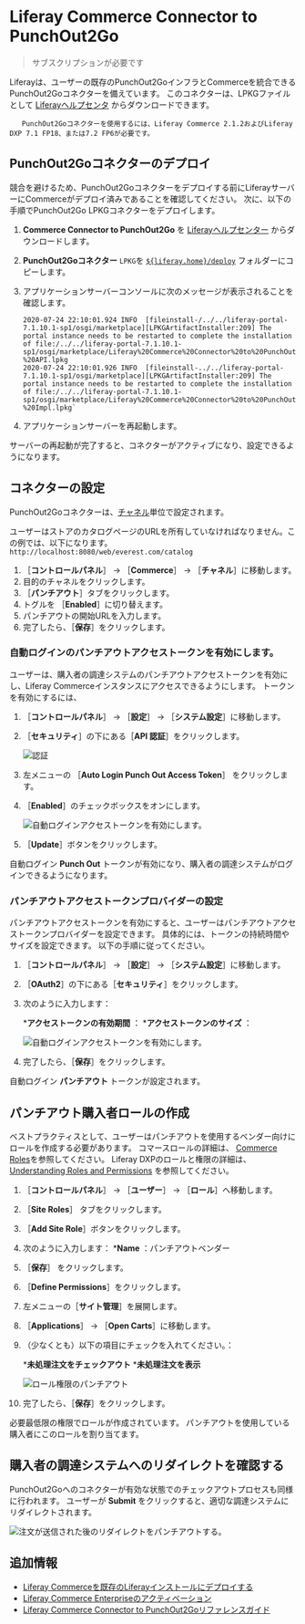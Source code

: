 # Liferay Commerce Connector to PunchOut2Go

> サブスクリプションが必要です

Liferayは、ユーザーの既存のPunchOut2GoインフラとCommerceを統合できるPunchOut2Goコネクターを備えています。 このコネクターは、LPKGファイルとして [Liferayヘルプセンタ](http://customer.liferay.com/downloads) からダウンロードできます。

<!--!\[Punch Out Flow Diagram\](./liferay-commerce-connector-to-punchout2go/images/01.png) -->

```important::
   PunchOut2Goコネクターを使用するには、Liferay Commerce 2.1.2およびLiferay DXP 7.1 FP18、または7.2 FP6が必要です。
```

<a name="deploy-the-punchout2go-connector" />

## PunchOut2Goコネクターのデプロイ

競合を避けるため、PunchOut2Goコネクターをデプロイする前にLiferayサーバーにCommerceがデプロイ済みであることを確認してください。 次に、以下の手順でPunchOut2Go LPKGコネクターをデプロイします。

1. **Commerce Connector to PunchOut2Go** を [Liferayヘルプセンター](http://customer.liferay.com/downloads) からダウンロードします。

1. **PunchOut2Goコネクター** `LPKG`を [`${liferay.home}/deploy`](https://learn.liferay.com/dxp/latest/ja/installation-and-upgrades/reference/liferay-home.html) フォルダーにコピーします。

1. アプリケーションサーバーコンソールに次のメッセージが表示されることを確認します。

    ```
    2020-07-24 22:10:01.924 INFO  [fileinstall-/../../liferay-portal-7.1.10.1-sp1/osgi/marketplace][LPKGArtifactInstaller:209] The portal instance needs to be restarted to complete the installation of file:/../../liferay-portal-7.1.10.1-sp1/osgi/marketplace/Liferay%20Commerce%20Connector%20to%20PunchOut2Go%20-%20API.lpkg
    2020-07-24 22:10:01.926 INFO  [fileinstall-../../liferay-portal-7.1.10.1-sp1/osgi/marketplace][LPKGArtifactInstaller:209] The portal instance needs to be restarted to complete the installation of file:/../../liferay-portal-7.1.10.1-sp1/osgi/marketplace/Liferay%20Commerce%20Connector%20to%20PunchOut2Go%20-%20Impl.lpkg`
    ```

1. アプリケーションサーバーを再起動します。

<!-- 1. Verify that the following message displays in the application server console:

    ```
     [Success message]
    ```
-->

サーバーの再起動が完了すると、コネクターがアクティブになり、設定できるようになります。

<a name="configure-the-connector" />

## コネクターの設定

PunchOut2Goコネクターは、[チャネル](../starting-a-store/channels/introduction-to-channels.md)単位で設定されます。

ユーザーはストアのカタログページのURLを所有していなければなりません。この例では、以下になります。 `http://localhost:8080/web/everest.com/catalog`

1. ［**コントロールパネル**］ → ［**Commerce**］ → ［**チャネル**］に移動します。
1. 目的のチャネルをクリックします。
1. ［**パンチアウト**］タブをクリックします。
1. トグルを ［**Enabled**］に切り替えます。
1. パンチアウトの開始URLを入力します。
1. 完了したら、［**保存**］をクリックします。

### 自動ログインのパンチアウトアクセストークンを有効にします。

ユーザーは、購入者の調達システムのパンチアウトアクセストークンを有効にし、Liferay Commerceインスタンスにアクセスできるようにします。 トークンを有効にするには、

1. ［**コントロールパネル**］ → ［**設定**］ → ［**システム設定**］に移動します。
1. ［**セキュリティ**］の下にある［**API 認証**］をクリックします。

    ![認証](./liferay-commerce-connector-to-punchout2go/images/02.png)

1. 左メニューの ［**Auto Login Punch Out Access Token**］ をクリックします。
1. ［**Enabled**］のチェックボックスをオンにします。

    ![自動ログインアクセストークンを有効にします。](./liferay-commerce-connector-to-punchout2go/images/03.png)

1. ［**Update**］ボタンをクリックします。

自動ログイン **Punch Out** トークンが有効になり、購入者の調達システムがログインできるようになります。

### パンチアウトアクセストークンプロバイダーの設定

パンチアウトアクセストークンを有効にすると、ユーザーはパンチアウトアクセストークンプロバイダーを設定できます。 具体的には、トークンの持続時間やサイズを設定できます。 以下の手順に従ってください。

1. ［**コントロールパネル**］ → ［**設定**］ → ［**システム設定**］に移動します。
1. ［**OAuth2**］の下にある［**セキュリティ**］をクリックします。
1. 次のように入力します：

    ***アクセストークンの有効期間** ：
    ***アクセストークンのサイズ** ：

    ![自動ログインアクセストークンを有効にします。](./liferay-commerce-connector-to-punchout2go/images/04.png)

1. 完了したら、［**保存**］をクリックします。

自動ログイン **パンチアウト** トークンが設定されます。

<a name="create-a-punch-out-buyer-role" />

## パンチアウト購入者ロールの作成

ベストプラクティスとして、ユーザーはパンチアウトを使用するベンダー向けにロールを作成する必要があります。 コマースロールの詳細は、 [Commerce Roles](../users-and-accounts/roles-and-permissions/commerce-roles-reference.md)を参照してください。 Liferay DXPのロールと権限の詳細は、 [Understanding Roles and Permissions](https://learn.liferay.com/dxp/latest/ja/users-and-permissions/roles-and-permissions/understanding-roles-and-permissions.html) を参照してください。

1. ［**コントロールパネル**］ → ［**ユーザー**］ → ［**ロール**］へ移動します。
1. ［**Site Roles**］ タブをクリックします。
1. ［**Add Site Role**］ボタンをクリックします。
1. 次のように入力します：
    ***Name** ：パンチアウトベンダー
1. ［**保存**］ をクリックします。
1. ［**Define Permissions**］をクリックします。
1. 左メニューの［**サイト管理**］を展開します。
1. ［**Applications**］ &rarr; ［**Open Carts**］に移動します。
1. （少なくとも）以下の項目にチェックを入れてください。：

    ***未処理注文をチェックアウト**
    ***未処理注文を表示**

    ![ロール権限のパンチアウト](./liferay-commerce-connector-to-punchout2go/images/05.png)

1. 完了したら、［**保存**］をクリックします。

必要最低限の権限でロールが作成されています。 パンチアウトを使用している購入者にこのロールを割り当てます。

<a name="verify-redirect-to-buyers-procurement-system" />

## 購入者の調達システムへのリダイレクトを確認する

PunchOut2Goへのコネクターが有効な状態でのチェックアウトプロセスも同様に行われます。 ユーザーが **Submit** をクリックすると、適切な調達システムにリダイレクトされます。

![注文が送信された後のリダイレクトをパンチアウトする。](./liferay-commerce-connector-to-punchout2go/images/06.png)

<a name="additional-information" />

## 追加情報

* [Liferay Commerceを既存のLiferayインストールにデプロイする](../installation-and-upgrades/installing-commerce-2.1-and-below/deploying-liferay-commerce-to-an-existing-liferay-installation.md)
* [Liferay Commerce Enterpriseのアクティベーション](../installation-and-upgrades/activating-liferay-commerce-enterprise.md)
* [Liferay Commerce Connector to PunchOut2Goリファレンスガイド](./liferay-commerce-connector-to-punchout2go-reference-guide.md)
